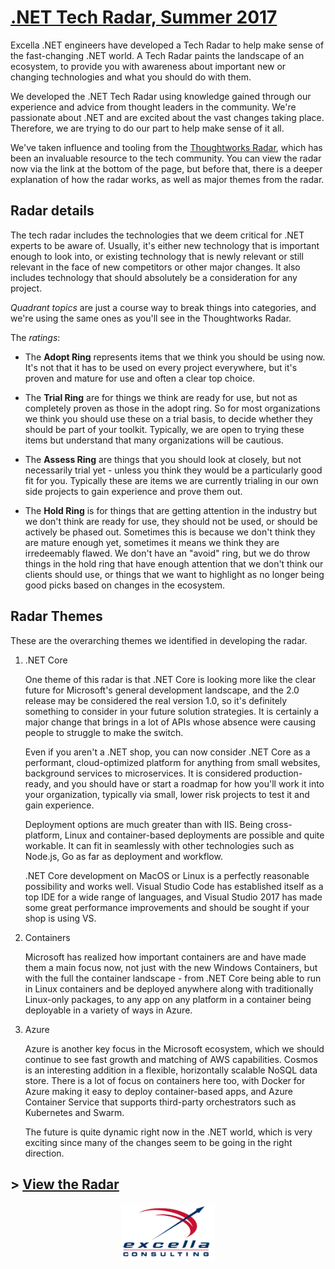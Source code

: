 # [.NET Tech Radar, Summer 2017](http://radar.excellalabs.com/?sheetId=https%3A%2F%2Fdocs.google.com%2Fspreadsheets%2Fd%2F1nodW2q6Is-A-Cw7h7d3drneVHuRMP-zhPYEU0o1_Qqg)

Excella .NET engineers have developed a Tech Radar to help make sense of the fast-changing .NET world. A Tech Radar paints the  landscape of an ecosystem, to provide you with awareness about important new or changing technologies and what you should do with them.

We developed the .NET Tech Radar using knowledge gained through our experience and advice from thought leaders in the community. We're passionate about .NET and are excited about the vast changes taking place. Therefore, we are trying to do our part to help make sense of it all.

We've taken influence and tooling from the [Thoughtworks Radar](https://www.thoughtworks.com/radar/faq), which has been an invaluable resource to the tech community. You can view the radar now via the link at the bottom of the page, but before that, there is a deeper explanation of how the radar works, as well as major themes from the radar. 

## Radar details

The tech radar includes the technologies that we deem critical for .NET experts to be aware of. Usually, it's either new technology that is important enough to look into, or existing technology that is newly relevant or still relevant in the face of new competitors or other major changes. It also includes technology that should absolutely be a consideration for any project.

*Quadrant topics* are just a course way to break things into categories, and we're using the same ones as you'll see in the Thoughtworks Radar.

The *ratings*:

- The **Adopt Ring** represents items that we think you should be using now. It's not that it has to be used on every project everywhere, but it's proven and mature for use and often a clear top choice.

- The **Trial Ring** are for things we think are ready for use, but not as completely proven as those in the adopt ring. So for most organizations we think you should use these on a trial basis, to decide whether they should be part of your toolkit. Typically, we are open to trying these items but understand that many organizations will be cautious.

- The **Assess Ring** are things that you should look at closely, but not necessarily trial yet - unless you think they would be a particularly good fit for you. Typically these are items we are currently trialing in our own side projects to gain experience and prove them out.

- The **Hold Ring** is for things that are getting attention in the industry but we don't think are ready for use, they should not be used, or should be actively be phased out. Sometimes this is because we don't think they are mature enough yet, sometimes it means we think they are irredeemably flawed. We don't have an "avoid" ring, but we do throw things in the hold ring that have enough attention that we don't think our clients should use, or things that we want to highlight as no longer being good picks based on changes in the ecosystem.

## Radar Themes

These are the overarching themes we identified in developing the radar.

1. .NET Core

    One theme of this radar is that .NET Core is looking more like the clear future for Microsoft's general development landscape, and the 2.0 release may be considered the real version 1.0, so it's definitely something to consider in your future solution strategies. It is certainly a major change that brings in a lot of APIs whose absence were causing people to struggle to make the switch.

    Even if you aren't a .NET shop, you can now consider .NET Core as a performant, cloud-optimized platform for anything from small websites, background services to microservices. It is considered production-ready, and you should have or start a roadmap for how you'll work it into your organization, typically via small, lower risk projects to test it and gain experience.

    Deployment options are much greater than with IIS. Being cross-platform, Linux and container-based deployments are possible and quite workable. It can fit in seamlessly with other technologies such as Node.js, Go as far as deployment and workflow.

    .NET Core development on MacOS or Linux is a perfectly reasonable possibility and works well. Visual Studio Code has established itself as a top IDE for a wide range of languages, and Visual Studio 2017 has made some great performance improvements and should be sought if your shop is using VS.

1. Containers

    Microsoft has realized how important containers are and have made them a main focus now, not just with the new Windows Containers, but with the full the container landscape - from .NET Core being able to run in Linux containers and be deployed anywhere along with traditionally Linux-only packages, to any app on any platform in a container being deployable in a variety of ways in Azure.

1. Azure

    Azure is another key focus in the Microsoft ecosystem, which we should continue to see fast growth and matching of AWS capabilities. Cosmos is an interesting addition in a flexible, horizontally scalable NoSQL data store. There is a lot of focus on containers here too, with Docker for Azure making it easy to deploy container-based apps, and Azure Container Service that supports third-party orchestrators such as Kubernetes and Swarm. 

    The future is quite dynamic right now in the .NET world, which is very exciting since many of the changes seem to be going in the right direction.

## > [View the Radar](http://radar.excellalabs.com/?sheetId=https%3A%2F%2Fdocs.google.com%2Fspreadsheets%2Fd%2F1nodW2q6Is-A-Cw7h7d3drneVHuRMP-zhPYEU0o1_Qqg)

<p style="text-align:center"><a href="https://slides.com/wynvandevanter/excella-tech-radars"><img style="width:150px" src="images/Excella_Logo_Color.png" alt="Excella" /></a></p>
